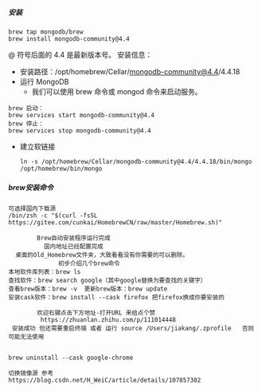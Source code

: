 ##### 安装

```
brew tap mongodb/brew
brew install mongodb-community@4.4
```

@ 符号后面的 4.4 是最新版本号。
安装信息：

- 安装路径：/opt/homebrew/Cellar/mongodb-community@4.4/4.4.18
- 运行 MongoDB
  - 我们可以使用 brew 命令或 mongod 命令来启动服务。

```
brew 启动：
brew services start mongodb-community@4.4
brew 停止：
brew services stop mongodb-community@4.4
```

- 建立软链接

  ```
  ln -s /opt/homebrew/Cellar/mongodb-community@4.4/4.4.18/bin/mongo /opt/homebrew/bin/mongo
  ```

  



##### brew安装命令

```
可选择国内下载源
/bin/zsh -c "$(curl -fsSL https://gitee.com/cunkai/HomebrewCN/raw/master/Homebrew.sh)"

        Brew自动安装程序运行完成
          国内地址已经配置完成
  桌面的Old_Homebrew文件夹，大致看看没有你需要的可以删除。
              初步介绍几个brew命令
本地软件库列表：brew ls
查找软件：brew search google（其中google替换为要查找的关键字）
查看brew版本：brew -v  更新brew版本：brew update
安装cask软件：brew install --cask firefox 把firefox换成你要安装的
        
        欢迎右键点击下方地址-打开URL 来给点个赞
         https://zhuanlan.zhihu.com/p/111014448 
 安装成功 但还需要重启终端 或者 运行 source /Users/jiakang/.zprofile   否则可能无法使用


brew uninstall --cask google-chrome

切换镜像源 参考
https://blog.csdn.net/H_WeiC/article/details/107857302

```





